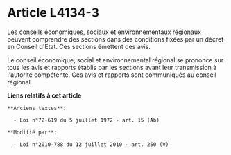 # Article L4134-3

Les    conseils économiques, sociaux et environnementaux régionaux peuvent comprendre des sections dans des conditions fixées
par un décret en Conseil d'Etat. Ces sections émettent des avis. 

Le conseil économique, social et environnemental régional se prononce sur tous les avis et rapports établis par les sections
avant leur transmission à l'autorité compétente. Ces avis et rapports sont communiqués au conseil régional.

**Liens relatifs à cet article**

	**Anciens textes**:

	  - Loi n°72-619 du 5 juillet 1972 - art. 15 (Ab)

	**Modifié par**:

	  - Loi n°2010-788 du 12 juillet 2010 - art. 250 (V)
